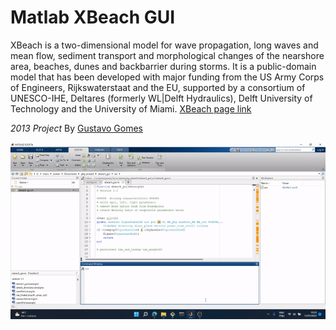 
# Matlab XBeach GUI

XBeach is a two-dimensional model for wave propagation, long waves and mean flow, sediment transport and morphological changes of the nearshore area, beaches, dunes and backbarrier during storms. It is a public-domain model that has been developed with major funding from the US Army Corps of Engineers, Rijkswaterstaat and the EU, supported by a consortium of  UNESCO-IHE, Deltares (formerly WL|Delft Hydraulics), Delft University of Technology and the University of Miami.
[XBeach page link](https://oss.deltares.nl/web/xbeach/)

_2013 Project_
By [Gustavo Gomes](https://github.com/gustavo-gomes-ghg)

![](assets/gif/main_gui.gif)